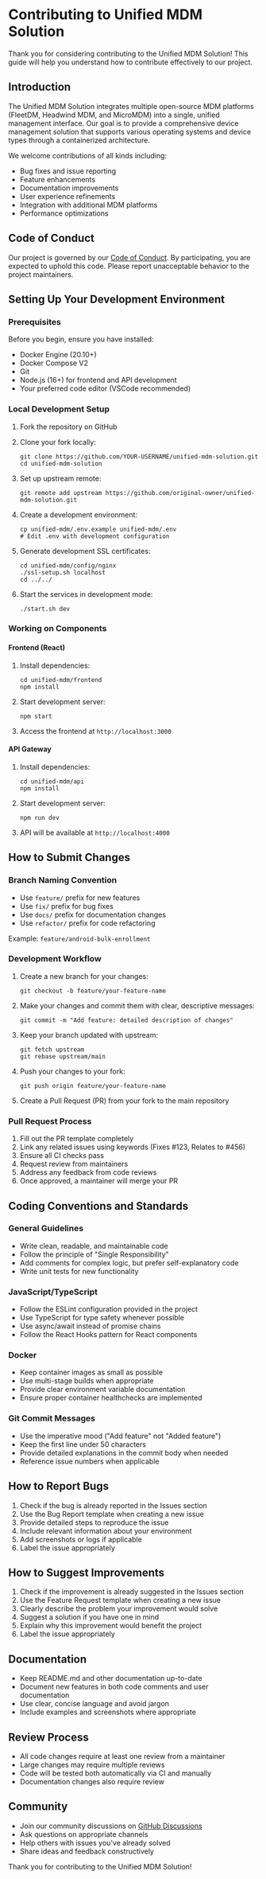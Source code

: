 # Contributing to Unified MDM Solution

Thank you for considering contributing to the Unified MDM Solution! This guide will help you understand how to contribute effectively to our project.

## Introduction

The Unified MDM Solution integrates multiple open-source MDM platforms (FleetDM, Headwind MDM, and MicroMDM) into a single, unified management interface. Our goal is to provide a comprehensive device management solution that supports various operating systems and device types through a containerized architecture.

We welcome contributions of all kinds including:

- Bug fixes and issue reporting
- Feature enhancements
- Documentation improvements
- User experience refinements
- Integration with additional MDM platforms
- Performance optimizations

## Code of Conduct

Our project is governed by our [Code of Conduct](CODE_OF_CONDUCT.md). By participating, you are expected to uphold this code. Please report unacceptable behavior to the project maintainers.

## Setting Up Your Development Environment

### Prerequisites

Before you begin, ensure you have installed:
- Docker Engine (20.10+)
- Docker Compose V2
- Git
- Node.js (16+) for frontend and API development
- Your preferred code editor (VSCode recommended)

### Local Development Setup

1. Fork the repository on GitHub
2. Clone your fork locally:
   ```
   git clone https://github.com/YOUR-USERNAME/unified-mdm-solution.git
   cd unified-mdm-solution
   ```

3. Set up upstream remote:
   ```
   git remote add upstream https://github.com/original-owner/unified-mdm-solution.git
   ```

4. Create a development environment:
   ```
   cp unified-mdm/.env.example unified-mdm/.env
   # Edit .env with development configuration
   ```

5. Generate development SSL certificates:
   ```
   cd unified-mdm/config/nginx
   ./ssl-setup.sh localhost
   cd ../../
   ```

6. Start the services in development mode:
   ```
   ./start.sh dev
   ```

### Working on Components

#### Frontend (React)

1. Install dependencies:
   ```
   cd unified-mdm/frontend
   npm install
   ```

2. Start development server:
   ```
   npm start
   ```

3. Access the frontend at `http://localhost:3000`

#### API Gateway

1. Install dependencies:
   ```
   cd unified-mdm/api
   npm install
   ```

2. Start development server:
   ```
   npm run dev
   ```

3. API will be available at `http://localhost:4000`

## How to Submit Changes

### Branch Naming Convention

- Use `feature/` prefix for new features
- Use `fix/` prefix for bug fixes
- Use `docs/` prefix for documentation changes
- Use `refactor/` prefix for code refactoring

Example: `feature/android-bulk-enrollment`

### Development Workflow

1. Create a new branch for your changes:
   ```
   git checkout -b feature/your-feature-name
   ```

2. Make your changes and commit them with clear, descriptive messages:
   ```
   git commit -m "Add feature: detailed description of changes"
   ```

3. Keep your branch updated with upstream:
   ```
   git fetch upstream
   git rebase upstream/main
   ```

4. Push your changes to your fork:
   ```
   git push origin feature/your-feature-name
   ```

5. Create a Pull Request (PR) from your fork to the main repository

### Pull Request Process

1. Fill out the PR template completely
2. Link any related issues using keywords (Fixes #123, Relates to #456)
3. Ensure all CI checks pass
4. Request review from maintainers
5. Address any feedback from code reviews
6. Once approved, a maintainer will merge your PR

## Coding Conventions and Standards

### General Guidelines

- Write clean, readable, and maintainable code
- Follow the principle of "Single Responsibility"
- Add comments for complex logic, but prefer self-explanatory code
- Write unit tests for new functionality

### JavaScript/TypeScript

- Follow the ESLint configuration provided in the project
- Use TypeScript for type safety whenever possible
- Use async/await instead of promise chains
- Follow the React Hooks pattern for React components

### Docker

- Keep container images as small as possible
- Use multi-stage builds when appropriate
- Provide clear environment variable documentation
- Ensure proper container healthchecks are implemented

### Git Commit Messages

- Use the imperative mood ("Add feature" not "Added feature")
- Keep the first line under 50 characters
- Provide detailed explanations in the commit body when needed
- Reference issue numbers when applicable

## How to Report Bugs

1. Check if the bug is already reported in the Issues section
2. Use the Bug Report template when creating a new issue
3. Provide detailed steps to reproduce the issue
4. Include relevant information about your environment
5. Add screenshots or logs if applicable
6. Label the issue appropriately

## How to Suggest Improvements

1. Check if the improvement is already suggested in the Issues section
2. Use the Feature Request template when creating a new issue
3. Clearly describe the problem your improvement would solve
4. Suggest a solution if you have one in mind
5. Explain why this improvement would benefit the project
6. Label the issue appropriately

## Documentation

- Keep README.md and other documentation up-to-date
- Document new features in both code comments and user documentation
- Use clear, concise language and avoid jargon
- Include examples and screenshots where appropriate

## Review Process

- All code changes require at least one review from a maintainer
- Large changes may require multiple reviews
- Code will be tested both automatically via CI and manually
- Documentation changes also require review

## Community

- Join our community discussions on [GitHub Discussions](https://github.com/organization/unified-mdm-solution/discussions)
- Ask questions on appropriate channels
- Help others with issues you've already solved
- Share ideas and feedback constructively

Thank you for contributing to the Unified MDM Solution!
